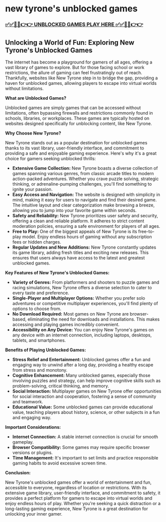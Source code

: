 # new tyrone's unblocked games

### [✅✅🔴🔴👉👉 UNBLOCKED GAMES PLAY HERE ✅✅🔴🔴👉👉](https://topstoryindia.com)

## Unlocking a World of Fun: Exploring New Tyrone's Unblocked Games

The internet has become a playground for gamers of all ages, offering a vast library of games to explore. But for those facing school or work restrictions, the allure of gaming can feel frustratingly out of reach. Thankfully, websites like New Tyrone step in to bridge the gap, providing a haven for unblocked games, allowing players to escape into virtual worlds without limitations.

**What are Unblocked Games?**

Unblocked games are simply games that can be accessed without limitations, often bypassing firewalls and restrictions commonly found in schools, libraries, or workplaces. These games are typically hosted on websites designed specifically for unblocking content, like New Tyrone. 

**Why Choose New Tyrone?**

New Tyrone stands out as a popular destination for unblocked games thanks to its vast library, user-friendly interface, and commitment to providing a safe and enjoyable gaming experience. Here's why it's a great choice for gamers seeking unblocked thrills:

* **Extensive Game Collection:** New Tyrone boasts a diverse collection of games spanning various genres, from classic arcade titles to modern action-packed adventures. Whether you crave puzzle solving, strategic thinking, or adrenaline-pumping challenges, you'll find something to ignite your passion. 
* **Easy Access and Navigation:** The website is designed with simplicity in mind, making it easy for users to navigate and find their desired game. The intuitive layout and clear categorization make browsing a breeze, allowing you to jump into your favorite game within seconds.
* **Safety and Reliability:** New Tyrone prioritizes user safety and security, offering a clean and reliable platform. It adheres to strict content moderation policies, ensuring a safe environment for players of all ages.
* **Free to Play:** One of the biggest appeals of New Tyrone is its free-to-play model. Enjoy endless hours of gaming without any subscription fees or hidden charges. 
* **Regular Updates and New Additions:** New Tyrone constantly updates its game library, adding fresh titles and exciting new releases. This ensures that users always have access to the latest and greatest unblocked games.

**Key Features of New Tyrone's Unblocked Games:**

* **Variety of Genres:** From platformers and shooters to puzzle games and racing simulations, New Tyrone offers a diverse selection to cater to every taste and preference.
* **Single-Player and Multiplayer Options:** Whether you prefer solo adventures or competitive multiplayer experiences, you'll find plenty of options to choose from.
* **No Download Required:** Most games on New Tyrone are browser-based, eliminating the need for downloads and installations. This makes accessing and playing games incredibly convenient.
* **Accessibility on Any Device:** You can enjoy New Tyrone's games on any device with an internet connection, including laptops, desktops, tablets, and smartphones.

**Benefits of Playing Unblocked Games:**

* **Stress Relief and Entertainment:** Unblocked games offer a fun and engaging way to unwind after a long day, providing a healthy escape from stress and monotony.
* **Cognitive Enhancement:** Many unblocked games, especially those involving puzzles and strategy, can help improve cognitive skills such as problem-solving, critical thinking, and memory.
* **Social Interaction:** Multiplayer games on New Tyrone offer opportunities for social interaction and cooperation, fostering a sense of community and teamwork.
* **Educational Value:** Some unblocked games can provide educational value, teaching players about history, science, or other subjects in a fun and engaging way.

**Important Considerations:**

* **Internet Connection:** A stable internet connection is crucial for smooth gameplay.
* **Browser Compatibility:** Some games may require specific browser versions or plugins. 
* **Time Management:** It's important to set limits and practice responsible gaming habits to avoid excessive screen time.

**Conclusion:**

New Tyrone's unblocked games offer a world of entertainment and fun, accessible to everyone, regardless of location or restrictions. With its extensive game library, user-friendly interface, and commitment to safety, it provides a perfect platform for gamers to escape into virtual worlds and enjoy endless hours of play. Whether you're seeking a quick distraction or a long-lasting gaming experience, New Tyrone is a great destination for unlocking your inner gamer. 

